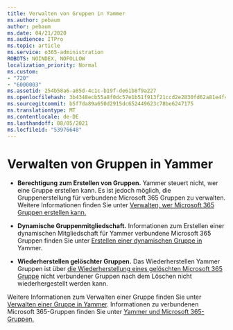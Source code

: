 ```yaml
---
title: Verwalten von Gruppen in Yammer
ms.author: pebaum
author: pebaum
ms.date: 04/21/2020
ms.audience: ITPro
ms.topic: article
ms.service: o365-administration
ROBOTS: NOINDEX, NOFOLLOW
localization_priority: Normal
ms.custom:
- "720"
- "6000003"
ms.assetid: 254b58a6-a85d-4c1c-b19f-de61b8f9a227
ms.openlocfilehash: 3b4348ecb55a8f0dc57e1b51f913f21ccd2e2830fd62a81e4f47a77ef371a226
ms.sourcegitcommit: b5f7da89a650d2915dc652449623c78be6247175
ms.translationtype: MT
ms.contentlocale: de-DE
ms.lasthandoff: 08/05/2021
ms.locfileid: "53976648"
---
```

# <a name="manage-groups-in-yammer"></a>Verwalten von Gruppen in Yammer

- **Berechtigung zum Erstellen von Gruppen.** Yammer steuert nicht, wer eine Gruppe erstellen kann. Es ist jedoch möglich, die Gruppenerstellung für verbundene Microsoft 365 Gruppen zu verwalten. Weitere Informationen finden Sie unter [Verwalten, wer Microsoft 365 Gruppen erstellen kann.](https://docs.microsoft.com/microsoft-365/admin/create-groups/manage-creation-of-groups)

- **Dynamische Gruppenmitgliedschaft.** Informationen zum Erstellen einer dynamischen Mitgliedschaft für Yammer verbundene Microsoft 365 Gruppen finden Sie unter [Erstellen einer dynamischen Gruppe in](https://docs.microsoft.com/yammer/manage-yammer-groups/create-a-dynamic-group) Yammer.

- **Wiederherstellen gelöschter Gruppen.** Das Wiederherstellen Yammer Gruppen ist über [die Wiederherstellung eines gelöschten Microsoft 365 Gruppe](https://docs.microsoft.com/microsoft-365/admin/create-groups/restore-deleted-group) nicht verbundener Gruppen nach dem Löschen nicht wiederhergestellt werden kann.

Weitere Informationen zum Verwalten einer Gruppe finden Sie unter [Verwalten einer Gruppe in Yammer](https://support.office.com/article/Manage-a-group-in-Yammer-6e05c6d6-5548-4c88-89cd-e6757a514ef2). Informationen zu verbundenen Microsoft 365-Gruppen finden Sie unter [Yammer und Microsoft 365-Gruppen.](https://docs.microsoft.com/yammer/manage-yammer-groups/yammer-and-office-365-groups)
  